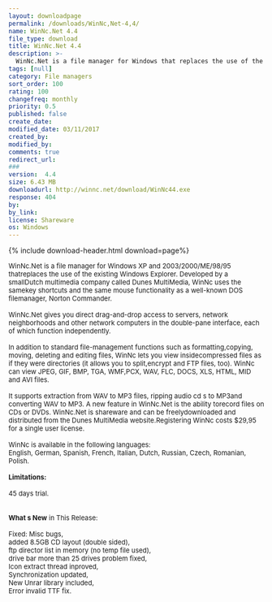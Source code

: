 ```yaml
---
layout: downloadpage
permalink: /downloads/WinNc,Net-4,4/
name: WinNc.Net 4.4
file_type: download
title: WinNc.Net 4.4
description: >-
  WinNc.Net is a file manager for Windows that replaces the use of the existing Windows Explorer
tags: [null]
category: File managers
sort_order: 100
rating: 100
changefreq: monthly
priority: 0.5
published: false
create_date: 
modified_date: 03/11/2017
created_by: 
modified_by: 
comments: true
redirect_url: 
### 
version:  4.4
size: 6.43 MB
downloadurl: http://winnc.net/download/WinNc44.exe
response: 404
by: 
by_link: 
license: Shareware
os: Windows
---
```


{% include download-header.html download=page%}

<p style="fix-download-text !important">
<p><font size="2"><p>WinNc.Net is a file manager for Windows XP and 2003/2000/ME/98/95 thatreplaces the use of the existing Windows Explorer. Developed by a smallDutch multimedia company called Dunes MultiMedia, WinNc uses the samekey shortcuts and the same mouse functionality as a well-known DOS filemanager, Norton Commander. <br />
<br />
WinNc.Net gives you direct drag-and-drop access to servers, network neighborhoods and other network computers in the double-pane interface, each of which function independently. <br />
<br />
In addition to standard file-management functions such as formatting,copying, moving, deleting and editing files, WinNc lets you view insidecompressed files as if they were directories (it allows you to split,encrypt and FTP files, too). WinNc can view JPEG, GIF, BMP, TGA, WMF,PCX, WAV, FLC, DOCS, XLS, HTML, MID and AVI files. <br />
<br />
It supports extraction from WAV to MP3 files, ripping audio cd s to MP3and converting WAV to MP3. A new feature in WinNc.Net is the ability torecord files on CDs or DVDs. WinNc.Net is shareware and can be freelydownloaded and distributed from the Dunes MultiMedia website.Registering WinNc costs $29,95 for a single user license.<br />
<br />
WinNc is available in the following languages:<br />
English, German, Spanish, French, Italian, Dutch, Russian, Czech, Romanian, Polish.<br />
<br />
<span><strong>Limitations:</strong></span><br />
<br />
45 days trial.<br />
<br />
<br />
<strong>What s New</strong> in This Release:<br />
<br />
Fixed: Misc bugs, <br />
added 8.5GB CD layout (double sided), <br />
ftp director list in memory (no temp file used), <br />
drive bar more than 25 drives problem fixed, <br />
Icon extract thread inproved, <br />
Synchronization updated,<br />
New Unrar library included, <br />
Error invalid TTF fix.</p></p></p>
